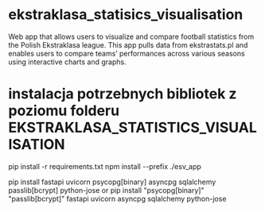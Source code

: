 # ekstraklasa_statisics_visualisation
 Web app that allows users to visualize and compare football statistics from the Polish Ekstraklasa league. This app pulls data from ekstrastats.pl and enables users to compare teams’ performances across various seasons using interactive charts and graphs.

# instalacja potrzebnych bibliotek z poziomu folderu EKSTRAKLASA_STATISTICS_VISUALISATION
pip install -r requirements.txt
npm install --prefix ./esv_app

pip install fastapi uvicorn psycopg[binary] asyncpg sqlalchemy passlib[bcrypt] python-jose or pip install "psycopg[binary]" "passlib[bcrypt]" fastapi uvicorn asyncpg sqlalchemy python-jose
 
